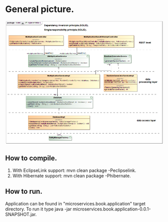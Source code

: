 # General picture.
![](API-implementation.png)
## How to compile.
1. With EclipseLink support: mvn clean package -Peclipselink.
2. With Hibernate support: mvn clean package -Phibernate.

## How to run.
Application can be found in "microservices.book.application" target directory. To run it type java -jar microservices.book.application-0.0.1-SNAPSHOT.jar.
